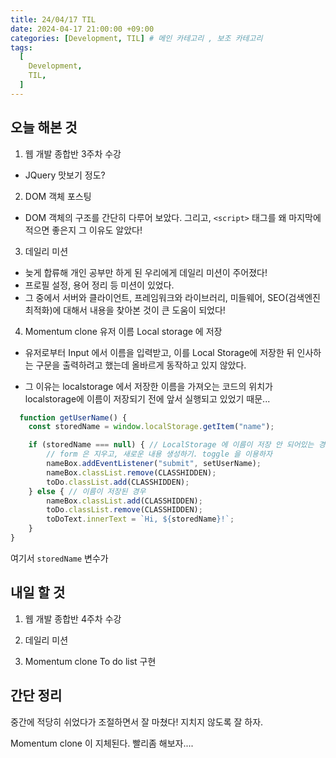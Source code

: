 ```yaml
---
title: 24/04/17 TIL
date: 2024-04-17 21:00:00 +09:00
categories: [Development, TIL] # 메인 카테고리 , 보조 카테고리
tags:
  [
    Development,
    TIL,
  ]
---
```


## 오늘 해본 것

1. 웹 개발 종합반 3주차 수강
- JQuery 맛보기 정도?

2. DOM 객체 포스팅
- DOM 객체의 구조를 간단히 다루어 보았다. 그리고, ```<script>``` 태그를 왜 마지막에 적으면 좋은지 그 이유도 알았다!

3. 데일리 미션
- 늦게 합류해 개인 공부만 하게 된 우리에게 데일리 미션이 주어졌다!
- 프로필 설정, 용어 정리 등 미션이 있었다.
- 그 중에서 서버와 클라이언트, 프레임워크와 라이브러리, 미들웨어, SEO(검색엔진 최적화)에 대해서 내용을 찾아본 것이 큰 도움이 되었다!

4. Momentum clone 유저 이름 Local storage 에 저장

- 유저로부터 Input 에서 이름을 입력받고, 이를 Local Storage에 저장한 뒤 인사하는 구문을 출력하려고 했는데 올바르게 동작하고 있지 않았다.

- 그 이유는 localstorage 에서 저장한 이름을 가져오는 코드의 위치가 localstorage에 이름이 저장되기 전에 앞서 실행되고 있었기 때문...

```Javascript
  function getUserName() {
    const storedName = window.localStorage.getItem("name");

    if (storedName === null) { // LocalStorage 에 이름이 저장 안 되어있는 경우
        // form 은 지우고, 새로운 내용 생성하기. toggle 을 이용하자
        nameBox.addEventListener("submit", setUserName);
        nameBox.classList.remove(CLASSHIDDEN);
        toDo.classList.add(CLASSHIDDEN);
    } else { // 이름이 저장된 경우
        nameBox.classList.add(CLASSHIDDEN);
        toDo.classList.remove(CLASSHIDDEN);
        toDoText.innerText = `Hi, ${storedName}!`;
    }
}
```

여기서 ```storedName``` 변수가 

## 내일 할 것

1. 웹 개발 종합반 4주차 수강

2. 데일리 미션

3. Momentum clone To do list 구현

## 간단 정리

중간에 적당히 쉬었다가 조절하면서 잘 마쳤다! 지치지 않도록 잘 하자.

Momentum clone 이 지체된다. 빨리좀 해보자....